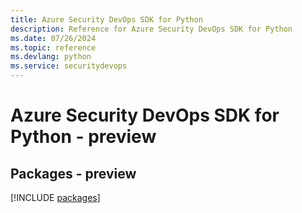 ```yaml
---
title: Azure Security DevOps SDK for Python
description: Reference for Azure Security DevOps SDK for Python
ms.date: 07/26/2024
ms.topic: reference
ms.devlang: python
ms.service: securitydevops
---
```

# Azure Security DevOps SDK for Python - preview
## Packages - preview
[!INCLUDE [packages](security-devops-index.md)]